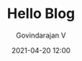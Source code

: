 ---
layout: default
title: Hello Blog
date: 2021-04-20 12:00
author: Govindarajan V
image: http://placehold.it/900x300
---